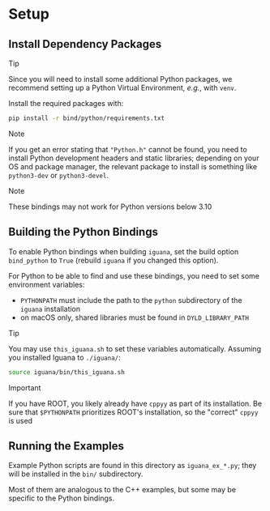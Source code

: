 # Setup

## Install Dependency Packages

> [!TIP]
> Since you will need to install some additional Python packages, we recommend setting up a Python Virtual Environment, _e.g._, with `venv`.

Install the required packages with:
```bash
pip install -r bind/python/requirements.txt
```

> [!NOTE]
> If you get an error stating that `"Python.h"` cannot be found, you need to install Python development headers and static libraries; depending on your OS and package manager, the relevant package to install is something like `python3-dev` or `python3-devel`.

> [!NOTE]
> These bindings may not work for Python versions below 3.10

## Building the Python Bindings
To enable Python bindings when building `iguana`, set the build option `bind_python` to `True`
(rebuild `iguana` if you changed this option).

For Python to be able to find and use these bindings, you need to set some environment variables:
- `PYTHONPATH` must include the path to the `python` subdirectory of the `iguana` installation
- on macOS only, shared libraries must be found in `DYLD_LIBRARY_PATH`

> [!TIP]
> You may use `this_iguana.sh` to set these variables automatically. Assuming you installed Iguana to `./iguana/`:
> ```bash
> source iguana/bin/this_iguana.sh
> ```

> [!IMPORTANT]
> If you have ROOT, you likely already have `cppyy` as part of its installation. Be sure that `$PYTHONPATH`
> prioritizes ROOT's installation, so the "correct" `cppyy` is used

## Running the Examples

Example Python scripts are found in this directory as `iguana_ex_*.py`; they will be installed in the `bin/` subdirectory.

Most of them are analogous to the C++ examples, but some may be specific to the Python bindings.
